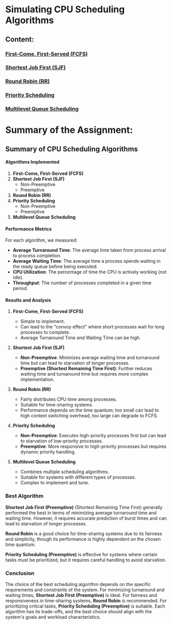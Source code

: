 ﻿# Simulating CPU Scheduling Algorithms

## Content:

### [First-Come, First-Served (FCFS)](./ConsoleApp1/md/FCFS.md)
### [Shortest Job First (SJF)](https://github.com/pwpx/Simulating-CPU-Scheduling-Algorithms/blob/78226c0061e53be58a41ac6655e0be0a9b833abe/ConsoleApp1/md/SJF.md)
### [Round Robin (RR)](https://github.com/pwpx/Simulating-CPU-Scheduling-Algorithms/blob/78226c0061e53be58a41ac6655e0be0a9b833abe/ConsoleApp1/md/RR.md)
### [Priority Scheduling](https://github.com/pwpx/Simulating-CPU-Scheduling-Algorithms/blob/78226c0061e53be58a41ac6655e0be0a9b833abe/ConsoleApp1/md/PriorityScheduling.md)
### [Multilevel Queue Scheduling](https://github.com/pwpx/Simulating-CPU-Scheduling-Algorithms/blob/78226c0061e53be58a41ac6655e0be0a9b833abe/ConsoleApp1/md/MQScheduling.md)

# Summary of the Assignment:

## Summary of CPU Scheduling Algorithms

#### Algorithms Implemented
1. **First-Come, First-Served (FCFS)**
2. **Shortest Job First (SJF)**
   - Non-Preemptive
   - Preemptive
3. **Round Robin (RR)**
4. **Priority Scheduling**
   - Non-Preemptive
   - Preemptive
5. **Multilevel Queue Scheduling**

#### Performance Metrics
For each algorithm, we measured:
- **Average Turnaround Time**: The average time taken from process arrival to process completion.
- **Average Waiting Time**: The average time a process spends waiting in the ready queue before being executed.
- **CPU Utilization**: The percentage of time the CPU is actively working (not idle).
- **Throughput**: The number of processes completed in a given time period.

#### Results and Analysis
1. **First-Come, First-Served (FCFS)**
   - Simple to implement.
   - Can lead to the "convoy effect" where short processes wait for long processes to complete.
   - Average Turnaround Time and Waiting Time can be high.

2. **Shortest Job First (SJF)**
   - **Non-Preemptive**: Minimizes average waiting time and turnaround time but can lead to starvation of longer processes.
   - **Preemptive (Shortest Remaining Time First)**: Further reduces waiting time and turnaround time but requires more complex implementation.

3. **Round Robin (RR)**
   - Fairly distributes CPU time among processes.
   - Suitable for time-sharing systems.
   - Performance depends on the time quantum; too small can lead to high context switching overhead, too large can degrade to FCFS.

4. **Priority Scheduling**
   - **Non-Preemptive**: Executes high-priority processes first but can lead to starvation of low-priority processes.
   - **Preemptive**: More responsive to high-priority processes but requires dynamic priority handling.

5. **Multilevel Queue Scheduling**
   - Combines multiple scheduling algorithms.
   - Suitable for systems with different types of processes.
   - Complex to implement and tune.

### Best Algorithm
**Shortest Job First (Preemptive)** (Shortest Remaining Time First) generally performed the best in terms of minimizing average turnaround time and waiting time. However, it requires accurate prediction of burst times and can lead to starvation of longer processes.

**Round Robin** is a good choice for time-sharing systems due to its fairness and simplicity, though its performance is highly dependent on the chosen time quantum.

**Priority Scheduling (Preemptive)** is effective for systems where certain tasks must be prioritized, but it requires careful handling to avoid starvation.

### Conclusion
The choice of the best scheduling algorithm depends on the specific requirements and constraints of the system. For minimizing turnaround and waiting times, **Shortest Job First (Preemptive)** is ideal. For fairness and responsiveness in time-sharing systems, **Round Robin** is recommended. For prioritizing critical tasks, **Priority Scheduling (Preemptive)** is suitable. Each algorithm has its trade-offs, and the best choice should align with the system's goals and workload characteristics.
